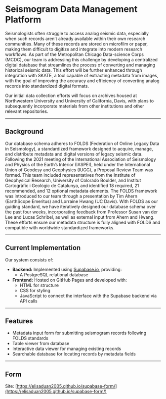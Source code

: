 # Seismogram Data Management Platform

Seismologists often struggle to access analog seismic data, especially when such records aren’t already available within their own research communities.  Many of these records are stored on microfilm or paper, making them difficult to digitize and integrate into modern research workflows.
As part of the Metropolitan Chicago Data-science Corps (MCDC), our team is addressing this challenge by developing a centralized digital database that streamlines the process of converting and managing historical seismic data.
This effort will be further enhanced through integration with SKATE, a tool capable of extracting metadata from images, with the goal of improving the accuracy and efficiency of converting analog records into standardized digital formats.

Our initial data collection efforts will focus on archives housed at Northwestern University and University of California, Davis, with plans to subsequently incorporate materials from other institutions and other relevant repositories.

---
## Background

Our database schema adheres to FOLDS (Federation of Online Legacy Data in Seismology), a standardized framework designed to acquire, manage, and distribute metadata and digital versions of legacy seismic data.  
Following the 2021 meeting of the International Association of Seismology and Physics of the Earth’s Interior (IASPEI), held under the International Union of Geodesy and Geophysics (IUGG), a Proposal Review Team was formed. 
This team included representatives from the Institute of Geophysical Research, University of Colorado Boulder, and Institut Cartogràfic i Geològic de Catalunya, and identified 18 required, 21 recommended, and 12 optional metadata elements.
The FOLDS framework was introduced to our team through a presentation by Tim Ahern (EarthScope Emeritus) and Lorraine Hwang (UC Davis). With FOLDS as our guiding standard, we have iteratively designed our database schema over the past four weeks, incorporating feedback from Professor Susan van der Lee and Lucas Schribel, as well as external input from Ahern and Hwang.
These efforts ensure our metadata structure is fully aligned with FOLDS and compatible with worldwide standardized frameworks.

---
## Current Implementation

Our system consists of:
- **Backend:** Implemented using [Supabase.io](https://supabase.com), providing:
  - A PostgreSQL relational database
- **Frontend:** Hosted on GitHub Pages and developed with:
  - HTML for structure
  - CSS for styling
  - JavaScript to connect the interface with the Supabase backend via API calls

---
## Features
- Metadata input form for submitting seismogram records following FOLDS standards
- Table viewer from database
- Interactive data viewer for managing existing records  
- Searchable database for locating records by metadata fields  

---
## Form
Site:
[https://elisaduan2005.github.io/supabase-form/](https://elisaduan2005.github.io/supabase-form/)

